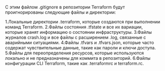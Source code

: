 С этим файлом .gitignore в репозитории Terraform будут проигнорированы следующие файлы и директории:

1.Локальные директории .terraform, которые создаются при выполнении команд Terraform.
2.Файлы состояния .tfstate и все их вариации, которые хранят информацию о состоянии инфраструктуры.
3.Файлы журналов crash.log и все файлы с расширением .log, связанные с аварийными ситуациями.
4.Файлы .tfvars и .tfvars.json, которые часто содержат чувствительные данные, такие как пароли и ключи доступа.
5.Файлы для переопределения ресурсов, которые используются локально и не предназначены для коммита в репозиторий.
6.Файлы конфигурации CLI Terraform, такие как .terraformrc и terraform.rc.
